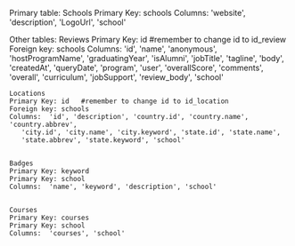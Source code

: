 Primary table:
    Schools
    Primary Key: schools
    Columns:  'website', 'description', 'LogoUrl', 'school'

Other tables:
    Reviews
    Primary Key: id    #remember to change id to id_review
    Foreign key: schools
    Columns:  'id', 'name', 'anonymous', 'hostProgramName', 'graduatingYear',
       'isAlumni', 'jobTitle', 'tagline', 'body', 'createdAt', 'queryDate',
       'program', 'user', 'overallScore', 'comments', 'overall', 'curriculum',
       'jobSupport', 'review_body', 'school'

    Locations
    Primary Key: id   #remember to change id to id_location
    Foreign key: schools
    Columns:  'id', 'description', 'country.id', 'country.name', 'country.abbrev',
       'city.id', 'city.name', 'city.keyword', 'state.id', 'state.name',
       'state.abbrev', 'state.keyword', 'school'


    Badges
    Primary Key: keyword
    Primary Key: school
    Columns:  'name', 'keyword', 'description', 'school'


    Courses
    Primary Key: courses
    Primary Key: school
    Columns:  'courses', 'school'